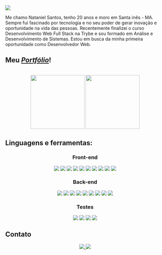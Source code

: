 <img align="center" src="https://readme-typing-svg.herokuapp.com?font=Poppins&size=34&color=4db5ff&width=1109&height=113&lines=%7B+Hey%2C+me+chamo+Nataniel!%E2%9D%A4%EF%B8%8F+%7D;%7B+Bem+vindo(a)+ao+meu+perfil+:D+%7D;%7B+dá+uma+olhada+no+meu+portfólio%E2%9D%A4%EF%B8%8F+%7D">
<p>
Me chamo Nataniel Santos, tenho 20 anos e moro em Santa inês - MA. Sempre fui fascinado por tecnologia e no seu poder de gerar inovação e oportunidade na vida das pessoas. Recentemente finalizei o curso Desenvolvimento Web Full Stack na Trybe e sou formado em Análise e Desenvolvimento de Sistemas. Estou em busca da minha primeira oportunidade como Desenvolvedor Web.
</p>
<h2>Meu <a href="https://natanielsantos159.github.io/" target="_blank"><i>Portfólio</i></a>!</h2>
<br/>
<div align="center">
  <img height="170em" src="https://github-readme-stats.vercel.app/api?username=natanielsantos159&title_color=4db5ff&icon_color=4db5ff&text_color=fff&bg_color=1f1f38&border_color=4db5ff&show_icons=true"/>
<img height="170em" src="https://github-readme-stats.vercel.app/api/top-langs/?username=natanielsantos159&layout=compact&langs_count=7&title_color=4db5ff&icon_color=4db5ff&text_color=fff&bg_color=1f1f38&border_color=4db5ff&show_icons=true"/>
</div>

## Linguagens e ferramentas:
  <div align="center">
    <h3>Front-end</h3>
    <img src="https://img.shields.io/badge/javascript-%23323330.svg?style=for-the-badge&logo=javascript&logoColor=%23F7DF1E"/>
    <img src="https://img.shields.io/badge/typescript-%23007ACC.svg?style=for-the-badge&logo=typescript&logoColor=white"/>
    <img src="https://img.shields.io/badge/css3-%231572B6.svg?style=for-the-badge&logo=css3&logoColor=white"/>
    <img src="https://img.shields.io/badge/html5-%23E34F26.svg?style=for-the-badge&logo=html5&logoColor=white"/>
    <img src="https://img.shields.io/badge/git-%23F05033.svg?style=for-the-badge&logo=git&logoColor=white"/>
    <img src="https://img.shields.io/badge/react-%2320232a.svg?style=for-the-badge&logo=react&logoColor=%2361DAFB"/>
    <img src="https://img.shields.io/badge/redux-%23593d88.svg?style=for-the-badge&logo=redux&logoColor=white"/>
    <img src="https://img.shields.io/badge/React_Router-CA4245?style=for-the-badge&logo=react-router&logoColor=white"/>
    <img src="https://img.shields.io/badge/Next-black?style=for-the-badge&logo=next.js&logoColor=white"/>
    <img src="https://img.shields.io/badge/SASS-hotpink.svg?style=for-the-badge&logo=SASS&logoColor=white"/>
    <h3>Back-end</h3>
    <img src="https://img.shields.io/badge/node.js-6DA55F?style=for-the-badge&logo=node.js&logoColor=white"/>
    <img src="https://img.shields.io/badge/express.js-%23404d59.svg?style=for-the-badge&logo=express&logoColor=%2361DAFB"/>
    <img src="https://img.shields.io/badge/heroku-%23430098.svg?style=for-the-badge&logo=heroku&logoColor=white"/>
    <img src="https://img.shields.io/badge/JWT-black?style=for-the-badge&logo=JSON%20web%20tokens"/>
    <img src="https://img.shields.io/badge/docker-%230db7ed.svg?style=for-the-badge&logo=docker&logoColor=white"/>
     <img src="https://img.shields.io/badge/mysql-%2300f.svg?style=for-the-badge&logo=mysql&logoColor=white"/>
    <img src="https://img.shields.io/badge/Sequelize-52B0E7?style=for-the-badge&logo=Sequelize&logoColor=white"/>
    <img src="https://img.shields.io/badge/postgres-%23316192.svg?style=for-the-badge&logo=postgresql&logoColor=white"/>
    <img src="https://img.shields.io/badge/python-3670A0?style=for-the-badge&logo=python&logoColor=ffdd54"/>  
    <h3>Testes</h3>
    <img src="https://img.shields.io/badge/-jest-%23C21325?style=for-the-badge&logo=jest&logoColor=white"/>
    <img src="https://img.shields.io/badge/-mocha-%238D6748?style=for-the-badge&logo=mocha&logoColor=white"/>
    <img src="https://img.shields.io/badge/chai-A30701?style=for-the-badge&logo=chai&logoColor=white"/>
    <img src="https://img.shields.io/badge/-TestingLibrary-%23E33332?style=for-the-badge&logo=testing-library&logoColor=white"/>
    
  </div>
</body>

## Contato
  <div align="center">
    <a href="https://www.linkedin.com/in/nataniel-santos/">
      <img src="https://img.shields.io/badge/linkedin-%230077B5.svg?style=for-the-badge&logo=linkedin&logoColor=white" />
    </a>
    <a href="mailto:nathan.santos159@hotmail.com">
      <img src="https://img.shields.io/badge/Microsoft_Outlook-0078D4?style=for-the-badge&logo=microsoft-outlook&logoColor=white" />
    </a>
  </div>
